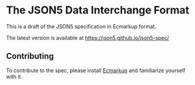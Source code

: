 # The JSON5 Data Interchange Format

This is a draft of the JSON5 specification in Ecmarkup format.

The latest version is available at https://json5.github.io/json5-spec/

## Contributing

To contribute to the spec, please install [Ecmarkup] and familiarize yourself
with it.

[Ecmarkup]: https://bterlson.github.io/ecmarkup/
